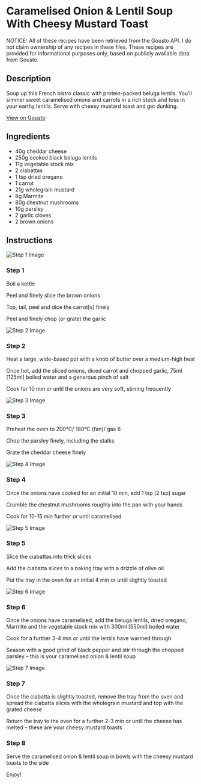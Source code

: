 # Caramelised Onion & Lentil Soup With Cheesy Mustard Toast

NOTICE: All of these recipes have been retrieved from the Gousto API. I do not claim ownership of any recipes in these files. These recipes are provided for informational purposes only, based on publicly available data from Gousto.

## Description

Soup up this French bistro classic with protein-packed beluga lentils. You’ll simmer sweet caramelised onions and carrots in a rich stock and toss in your earthy lentils. Serve with cheesy mustard toast and get dunking.


[View on Gousto](https://www.gousto.co.uk/recipes/cookbook/caramelised-onion-lentil-soup-with-cheesy-mustard-toast)

## Ingredients

- 40g cheddar cheese
- 250g cooked black beluga lentils
- 11g vegetable stock mix
- 2 ciabattas 
- 1 tsp dried oregano
- 1 carrot
- 21g wholegrain mustard
- 8g Marmite
- 80g chestnut mushrooms
- 10g parsley
- 2 garlic cloves
- 2 brown onions

## Instructions

![Step 1 Image](https://production-media.gousto.co.uk/cms/recipe-step-image/Step-1-1660662023790-x200.jpg)

### Step 1

Boil a kettle

Peel and finely slice the brown onions

Top, tail, peel and dice the carrot<span class="text-danger">[s]</span> finely

Peel and finely chop (or grate) the garlic

![Step 2 Image](https://production-media.gousto.co.uk/cms/recipe-step-image/Step-2-1660662099258-x200.jpg)

### Step 2

Heat a large, wide-based pot with a knob of butter over a medium-high heat

Once hot, add the sliced onions, diced carrot and chopped garlic, 75ml <span class="text-danger">[125ml]</span> boiled water and a generous pinch of salt

Cook for 10 min or until the onions are very soft, stirring frequently

![Step 3 Image](https://production-media.gousto.co.uk/cms/recipe-step-image/Step-3-1660662117915-x200.jpg)

### Step 3

Preheat the oven to 200°C/ 180°C (fan)/ gas 6

Chop the parsley finely, including the stalks

Grate the cheddar cheese finely

![Step 4 Image](https://production-media.gousto.co.uk/cms/recipe-step-image/Step-4-1660662130064-x200.jpg)

### Step 4

Once the onions have cooked for an initial 10 min, add 1 tsp <span class="text-danger">[2 tsp]</span> sugar

Crumble the chestnut mushrooms roughly into the pan with your hands

Cook for 10-15 min further or until caramelised

![Step 5 Image](https://production-media.gousto.co.uk/cms/recipe-step-image/Step-5-1660662151521-x200.jpg)

### Step 5

Slice the ciabattas into thick slices

Add the ciabatta slices to a baking tray with a drizzle of olive oil

Put the tray in the oven for an initial 4 min or until slightly toasted

![Step 6 Image](https://production-media.gousto.co.uk/cms/recipe-step-image/Step-6-1660662167914-x200.jpg)

### Step 6

Once the onions have caramelised, add the beluga lentils, dried oregano, Marmite and the vegetable stock mix with 300ml <span class="text-danger">[550ml] </span>boiled water

Cook for a further 3-4 min or until the lentils have warmed through

Season with a good grind of black pepper and stir through the chopped parsley – this is your caramelised onion & lentil soup

![Step 7 Image](https://production-media.gousto.co.uk/cms/recipe-step-image/Step-7-1660662185120-x200.jpg)

### Step 7

Once the ciabatta is slightly toasted, remove the tray from the oven and spread the ciabatta slices with the wholegrain mustard and top with the grated cheese

Return the tray to the oven for a further 2-3 min or until the cheese has melted – these are your cheesy mustard toasts

### Step 8

Serve the caramelised onion & lentil soup in bowls with the cheesy mustard toasts to the side

Enjoy!

